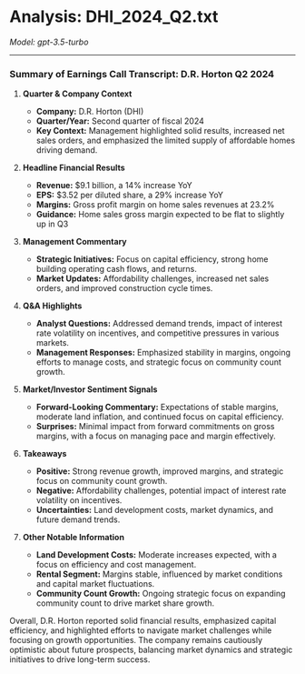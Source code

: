 # Analysis: DHI_2024_Q2.txt

*Model: gpt-3.5-turbo*

---

### Summary of Earnings Call Transcript: D.R. Horton Q2 2024

1. **Quarter & Company Context**
   - **Company:** D.R. Horton (DHI)
   - **Quarter/Year:** Second quarter of fiscal 2024
   - **Key Context:** Management highlighted solid results, increased net sales orders, and emphasized the limited supply of affordable homes driving demand.

2. **Headline Financial Results**
   - **Revenue:** $9.1 billion, a 14% increase YoY
   - **EPS:** $3.52 per diluted share, a 29% increase YoY
   - **Margins:** Gross profit margin on home sales revenues at 23.2%
   - **Guidance:** Home sales gross margin expected to be flat to slightly up in Q3

3. **Management Commentary**
   - **Strategic Initiatives:** Focus on capital efficiency, strong home building operating cash flows, and returns.
   - **Market Updates:** Affordability challenges, increased net sales orders, and improved construction cycle times.

4. **Q&A Highlights**
   - **Analyst Questions:** Addressed demand trends, impact of interest rate volatility on incentives, and competitive pressures in various markets.
   - **Management Responses:** Emphasized stability in margins, ongoing efforts to manage costs, and strategic focus on community count growth.

5. **Market/Investor Sentiment Signals**
   - **Forward-Looking Commentary:** Expectations of stable margins, moderate land inflation, and continued focus on capital efficiency.
   - **Surprises:** Minimal impact from forward commitments on gross margins, with a focus on managing pace and margin effectively.

6. **Takeaways**
   - **Positive:** Strong revenue growth, improved margins, and strategic focus on community count growth.
   - **Negative:** Affordability challenges, potential impact of interest rate volatility on incentives.
   - **Uncertainties:** Land development costs, market dynamics, and future demand trends.

7. **Other Notable Information**
   - **Land Development Costs:** Moderate increases expected, with a focus on efficiency and cost management.
   - **Rental Segment:** Margins stable, influenced by market conditions and capital market fluctuations.
   - **Community Count Growth:** Ongoing strategic focus on expanding community count to drive market share growth.

Overall, D.R. Horton reported solid financial results, emphasized capital efficiency, and highlighted efforts to navigate market challenges while focusing on growth opportunities. The company remains cautiously optimistic about future prospects, balancing market dynamics and strategic initiatives to drive long-term success.